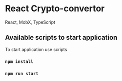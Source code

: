 # React Crypto-convertor
React, MobX, TypeScript

## Available scripts to start application

To start application use scripts

### `npm install`
### `npm run start`
